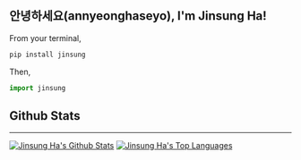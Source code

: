 ## 안녕하세요(annyeonghaseyo), I'm Jinsung Ha!
From your terminal,
```bash
pip install jinsung
```
Then,

```python
import jinsung
```

## Github Stats

---
[![Jinsung Ha's Github Stats](https://github-readme-stats.vercel.app/api?username=jha929&count_private=true&show_icons=true)](https://github.com/jha929)
[![Jinsung Ha's Top Languages](https://github-readme-stats.vercel.app/api/top-langs/?username=jha929&hide=jupyter%20notebook&hide_border=true&layout=compact)](https://github.com/jha929)
